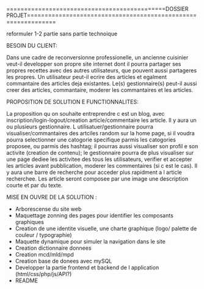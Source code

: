 =============================================DOSSIER PROJET==============================================================

reformuler 1-2 partie sans partie technoique

BESOIN DU CLIENT:

Dans une cadre de reconversionne professionelle, un ancienne cuisinier veut-il developper son propre site internet dont il pourra partager ses propres recettes avec des autres utilisateurs, que pouvent aussi partageres les propres.
Un utilisateur peut-il ecrire des articles et egalment commantaire des articles deja existantes.
Le(s) gestionnaire(s) peut-il aussi creer des articles, commantaire, moderer les commantaires et les articles.




PROPOSITION DE SOLUTION E FUNCTIONNALITES:

La proposition qu on souhaite entreprendre c est un blog, avec inscription/login-logout/creation article/commentaire les article. 
Il y aura un ou plusieurs gestionnaire.
L utilisatuer/gestionnaire pourra visualiser/commantaires des artciles random sur la home page, si il voudra pourra selectionner une catogorie specifique parmis les catogories proposee, ou parmis des hashtag; il pourras aussi visualiser son profil e son activite (creation de contenu); le gestionnaire pourra de plus visualiser sur une page dediee les activitee des tous les utilisateurs, verifier et accepter les articles avant pubblication, moderer les commentaires (si c est le cas).
Il y aura une barre de recherche pour acceder plus rapidment a l article recherchee.
Les article seront composee par une image une description courte et par du texte.




MISE EN OUVRE DE LA SOLUTION :

- Arborescense du site web 
- Maquettage zonning des pages pour identifier les composants graphiques
- Creation de une identite visuelle, une charte graphique (logo/ palette de couleur / typographie)
- Maquette dynamique pour simuler la navigation dans le site 
- Creation dictionnaire donnees
- Creation mcd/mld/mpd
- Creation base de donees avec mySQL
- Developper la partie frontend et backend de l application (html/css/php/js/API?)
- README












